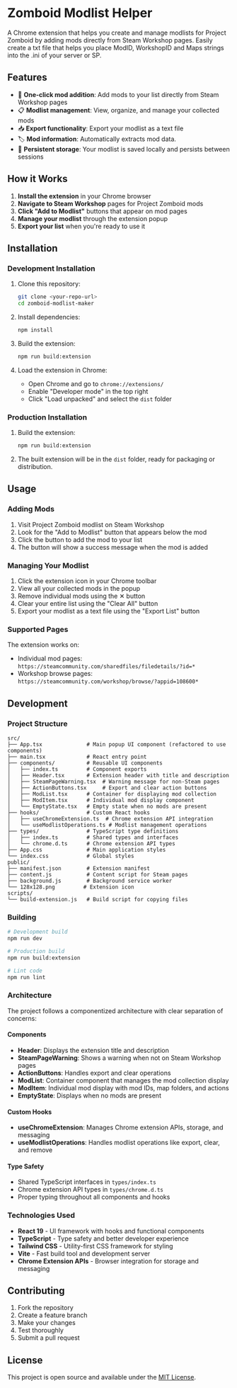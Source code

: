 # Zomboid Modlist Helper

A Chrome extension that helps you create and manage modlists for Project Zomboid by adding mods directly from Steam Workshop pages. Easily create a txt file that helps you place ModID, WorkshopID and Maps strings into the .ini of your server or SP.

## Features

- 🎯 **One-click mod addition**: Add mods to your list directly from Steam Workshop pages
- 📋 **Modlist management**: View, organize, and manage your collected mods
- 📥 **Export functionality**: Export your modlist as a text file
- 🏷️ **Mod information**: Automatically extracts mod data.
- 💾 **Persistent storage**: Your modlist is saved locally and persists between sessions

## How it Works

1. **Install the extension** in your Chrome browser
2. **Navigate to Steam Workshop** pages for Project Zomboid mods
3. **Click "Add to Modlist"** buttons that appear on mod pages
4. **Manage your modlist** through the extension popup
5. **Export your list** when you're ready to use it

## Installation

### Development Installation

1. Clone this repository:

   ```bash
   git clone <your-repo-url>
   cd zomboid-modlist-maker
   ```

2. Install dependencies:

   ```bash
   npm install
   ```

3. Build the extension:

   ```bash
   npm run build:extension
   ```

4. Load the extension in Chrome:
   - Open Chrome and go to `chrome://extensions/`
   - Enable "Developer mode" in the top right
   - Click "Load unpacked" and select the `dist` folder

### Production Installation

1. Build the extension:

   ```bash
   npm run build:extension
   ```

2. The built extension will be in the `dist` folder, ready for packaging or distribution.

## Usage

### Adding Mods

1. Visit Project Zomboid modlist on Steam Workshop
2. Look for the "Add to Modlist" button that appears below the mod
3. Click the button to add the mod to your list
4. The button will show a success message when the mod is added

### Managing Your Modlist

1. Click the extension icon in your Chrome toolbar
2. View all your collected mods in the popup
3. Remove individual mods using the ✕ button
4. Clear your entire list using the "Clear All" button
5. Export your modlist as a text file using the "Export List" button

### Supported Pages

The extension works on:

- Individual mod pages: `https://steamcommunity.com/sharedfiles/filedetails/?id=*`
- Workshop browse pages: `https://steamcommunity.com/workshop/browse/?appid=108600*`

## Development

### Project Structure

```
src/
├── App.tsx              # Main popup UI component (refactored to use components)
├── main.tsx             # React entry point
├── components/          # Reusable UI components
│   ├── index.ts         # Component exports
│   ├── Header.tsx       # Extension header with title and description
│   ├── SteamPageWarning.tsx  # Warning message for non-Steam pages
│   ├── ActionButtons.tsx     # Export and clear action buttons
│   ├── ModList.tsx      # Container for displaying mod collection
│   ├── ModItem.tsx      # Individual mod display component
│   └── EmptyState.tsx   # Empty state when no mods are present
├── hooks/               # Custom React hooks
│   ├── useChromeExtension.ts  # Chrome extension API integration
│   └── useModlistOperations.ts # Modlist management operations
├── types/               # TypeScript type definitions
│   ├── index.ts         # Shared types and interfaces
│   └── chrome.d.ts      # Chrome extension API types
├── App.css              # Main application styles
└── index.css            # Global styles
public/
├── manifest.json        # Extension manifest
├── content.js           # Content script for Steam pages
├── background.js        # Background service worker
└── 128x128.png         # Extension icon
scripts/
└── build-extension.js   # Build script for copying files
```

### Building

```bash
# Development build
npm run dev

# Production build
npm run build:extension

# Lint code
npm run lint
```

### Architecture

The project follows a componentized architecture with clear separation of concerns:

#### Components

- **Header**: Displays the extension title and description
- **SteamPageWarning**: Shows a warning when not on Steam Workshop pages
- **ActionButtons**: Handles export and clear operations
- **ModList**: Container component that manages the mod collection display
- **ModItem**: Individual mod display with mod IDs, map folders, and actions
- **EmptyState**: Displays when no mods are present

#### Custom Hooks

- **useChromeExtension**: Manages Chrome extension APIs, storage, and messaging
- **useModlistOperations**: Handles modlist operations like export, clear, and remove

#### Type Safety

- Shared TypeScript interfaces in `types/index.ts`
- Chrome extension API types in `types/chrome.d.ts`
- Proper typing throughout all components and hooks

### Technologies Used

- **React 19** - UI framework with hooks and functional components
- **TypeScript** - Type safety and better developer experience
- **Tailwind CSS** - Utility-first CSS framework for styling
- **Vite** - Fast build tool and development server
- **Chrome Extension APIs** - Browser integration for storage and messaging

## Contributing

1. Fork the repository
2. Create a feature branch
3. Make your changes
4. Test thoroughly
5. Submit a pull request

## License

This project is open source and available under the [MIT License](LICENSE).

